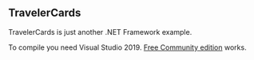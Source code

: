 ## TravelerCards

TravelerCards is just another .NET Framework example.

To compile you need Visual Studio 2019. [Free Community edition](https://www.visualstudio.com/vs/community/) works.
